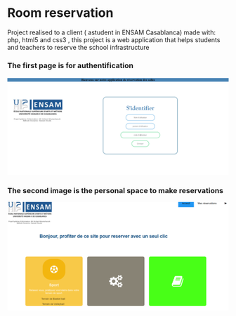 # Room reservation
Project realised to a client ( astudent in ENSAM Casablanca) made with: php, html5 and css3 , this project is a web application that helps students and teachers to reserve the school infrastructure

### The first page is for authentification
![](images/result1.PNG)
### The second image is the personal space to make reservations
![](images/result3.PNG)
